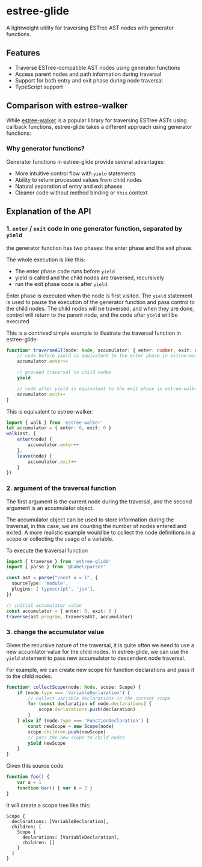 # estree-glide

A lightweight utility for traversing ESTree AST nodes with generator functions.

## Features

- Traverse ESTree-compatible AST nodes using generator functions
- Access parent nodes and path information during traversal
- Support for both entry and exit phase during node traversal
- TypeScript support

## Comparison with estree-walker

While [estree-walker](https://github.com/Rich-Harris/estree-walker) is a popular library for traversing ESTree ASTs using callback functions, estree-glide takes a different approach using generator functions:

### Why generator functions?

Generator functions in estree-glide provide several advantages:

- More intuitive control flow with `yield` statements
- Ability to return processed values from child nodes
- Natural separation of entry and exit phases
- Cleaner code without method binding or `this` context


## Explanation of the API

### 1. `enter` / `exit` code in one generator function, separated by `yield`

the generator function has two phases: the enter phase and the exit phase.

The whole execution is like this:
* The enter phase code runs before `yield`
* yield is called and the child nodes are traversed, recursively
* run the exit phase code is after `yield`.

Enter phase is executed when the node is first visited. The `yield` statement is used to pause the execution of the generator function and pass control to the child nodes. The child nodes will be traversed, and when they are done, control will return to the parent node, and the code after `yield` will be executed

This is a contrived simple example to illustrate the traversal function in estree-glide:

```ts
function* traverseAST(node: Node, accumulator: { enter: number, exit: number }) {
    // code before yield is equivalent to the enter phase in estree-walker
    accumulator.enter++

    // proceed traversal to child nodes
    yield

    // code after yield is equivalent to the exit phase in estree-walker
    accumulator.exit++
}
```

This is equivalent to estree-walker:

```TypeScript
import { walk } from 'estree-walker'
let accumulator = { enter: 0, exit: 0 }
walk(ast, {
    enter(node) {
        accumulator.enter++
    },
    leave(node) {
        accumulator.exit++
    }
})
```

### 2. argument of the traversal function

The first argument is the current node during the traversal, and the second argument is an accumulator object.

The accumulator object can be used to store information during the traversal, in this case, we are counting the number of nodes entered and exited. A more realistic example would be to collect the node definitions in a scope or collecting the usage of a variable.

To execute the traversal function

```ts
import { traverse } from 'estree-glide'
import { parse } from '@babel/parser'

const ast = parse("const a = 1", {
  sourceType: 'module',
  plugins: ['typescript', 'jsx'],
})

// initial accumulator value
const accumulator = { enter: 0, exit: 0 }
traverse(ast.program, traverseAST, accumulator)
```

### 3. change the accumulator value

Given the recursive nature of the traversal, it is quite often we need to use a new accumlator value for the child nodes. In estree-glide, we can use the `yield` statement to pass new accumulator to descendent node traversal.

For example, we can create new scope for function declarations and pass it to the child nodes.

```ts
function* collectScope(node: Node, scope: Scope) {
    if (node.type === 'VariableDeclaration') {
        // collect variable declarations in the current scope
        for (const declaration of node.declarations) {
            scope.declarations.push(declaration)
        }
    } else if (node.type === 'FunctionDeclaration') {
        const newScope = new Scope(node)
        scope.children.push(newScope)
        // pass the new scope to child nodes
        yield newScope
    }
}
```

Given this source code

```js
function foo() {
    var a = 1
    function bar() { var b = 2 }
}
```

It will create a scope tree like this:

```
Scope {
  declarations: [VariableDeclaration],
  children: [
    Scope {
      declarations: [VariableDeclaration],
      children: []
    }
  ]
}
```
